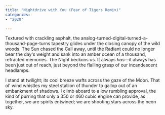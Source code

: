 ```yaml
---
title: "Nightdrive with You (Fear of Tigers Remix)"
categories:
- "2020"

---
```


Textured with crackling asphalt, the analog-turned-digital-turned-a-thousand-page-turns tapestry glides under the closing canopy of the wild woods. The Sun chased the Call away, until the Radiant could no longer bear the day's weight and sank into an amber ocean of a thousand, refracted memories. The Night beckons us. It always *has*—it always has been just out of reach, just beyond the flailing grasp of our incandescent headlamps.

I stand at twilight; its cool breeze wafts across the gaze of the Moon. That ol' wind whistles my steel stallion of thunder to gallop out of an embankment of shadows. I climb aboard to a low rumbling approval, the kind of purring that only a 350 or 460 cubic engine can provide, as together, we are spirits entwined; we are shooting stars across the neon sky.

